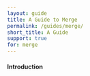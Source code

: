 ```yaml
---
layout: guide
title: A Guide to Merge
permalink: /guides/merge/
short_title: A Guide
support: true
for: merge
---
```


#### Introduction